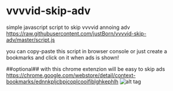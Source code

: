 # vvvvid-skip-adv
simple javascript script  to skip vvvvid annoing adv
https://raw.githubusercontent.com/justBorn/vvvvid-skip-adv/master/script.js

you can copy-paste this script in browser console or just create a bookmarks and click on it when ads is shown!

##optional##
with this chrome extenzion will be easy to skip ads
https://chrome.google.com/webstore/detail/context-bookmarks/ednnkpljcbpjcoplcooifiblghkephlh
![alt tag](https://raw.githubusercontent.com/justBorn/vvvvid-skip-adv/master/Screen%20Shot%202016-05-12%20at%204.28.16%20PM.png)
